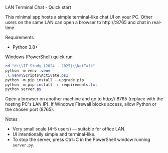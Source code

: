 LAN Terminal Chat - Quick start

This minimal app hosts a simple terminal-like chat UI on your PC. Other users on the same LAN can open a browser to http://<your-ip>:8765 and chat in real-time.

Requirements

-   Python 3.8+

Windows (PowerShell) quick run

```powershell
cd "d:\\IT Study (2024 - 2025)\\NetTalk"
python -m venv .venv
.\.venv\Scripts\Activate.ps1
python -m pip install --upgrade pip
python -m pip install -r requirements.txt
python server.py
```

Open a browser on another machine and go to http://<your-ip>:8765 (replace <your-ip> with the hosting PC's LAN IP). If Windows Firewall blocks access, allow Python or the chosen port (8765).

Notes

-   Very small scale (4-5 users) — suitable for office LAN.
-   UI intentionally simple and terminal-like.
-   To stop the server, press Ctrl+C in the PowerShell window running `server.py`.
